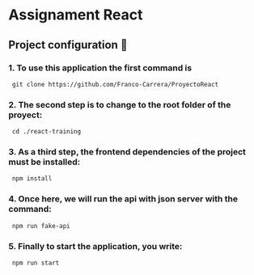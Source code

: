 # Assignament React

## Project configuration :electric_plug:

### 1. To use this application the first command is

```
 git clone https://github.com/Franco-Carrera/ProyectoReact
```

### 2. The second step is to change to the root folder of the proyect:

```
 cd ./react-training
```

### 3. As a third step, the frontend dependencies of the project must be installed:

```
 npm install
```

### 4. Once here, we will run the api with json server with the command:

```
 npm run fake-api
```

### 5. Finally to start the application, you write:

```
 npm run start
```

